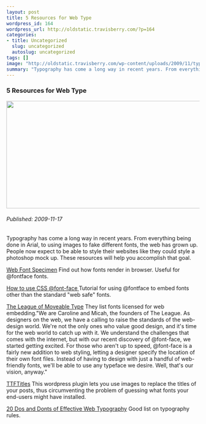 ```yaml
--- 
layout: post
title: 5 Resources for Web Type
wordpress_id: 164
wordpress_url: http://oldstatic.travisberry.com/?p=164
categories: 
- title: Uncategorized
  slug: uncategorized
  autoslug: uncategorized
tags: []
image: "http://oldstatic.travisberry.com/wp-content/uploads/2009/11/typeimage.jpg"
summary: "Typography has come a long way in recent years. From everything being done in Arial, to using images to fake different fonts, the web has grown up."
---
```

<article class="post clearfix">
  <h3>5 Resources for Web Type</h3>
  <a href="http://oldstatic.travisberry.com/wp-content/uploads/2009/11/typeimage.jpg" class="postImageLink"><img src="http://oldstatic.travisberry.com/wp-content/uploads/2009/11/typeimage.jpg" alt="" class="thumbnail alignleft" width=640 height=280 /></a>
  <h6>Published: 2009-11-17</h6>

Typography has come a long way in recent years. From everything being done in Arial, to using images to fake different fonts, the web has grown up. People now expect to be able to style their websites like they could style a photoshop mock up. These resources will help you accomplish that goal.<!--more-->
<div class="clearfix"></div>

[Web Font Specimen](http://webfontspecimen.com/) Find out how fonts render in browser. Useful for @fontface fonts.

[How to use CSS @font-face ](http://nicewebtype.com/notes/2009/10/30/how-to-use-css-font-face/) Tutorial for using @fontface to embed fonts other than the standard "web safe" fonts.

[The League of Moveable Type](http://www.theleagueofmoveabletype.com/) They list fonts licensed for web embedding."We are Caroline and Micah, the founders of The League. As designers on the web, we have a calling to raise the standards of the web-design world. We're not the only ones who value good design, and it's time for the web world to catch up with it. We understand the challenges that comes with the internet, but with our recent discovery of @font-face, we started getting excited. For those who aren't up to speed, @font-face is a fairly new addition to web styling, letting a designer specify the location of their own font files. Instead of having to design with just a handful of web-friendly fonts, we'll be able to use any typeface we desire. Well, that's our vision, anyway."

[TTFTitles](http://www.hostscope.com/wordpress-plugins/ttftitles-wordpress-plugin/) This wordpress plugin lets you use images to replace the titles of your posts, thus circumventing the problem of guessing what fonts your end-users might have installed.

[20 Dos and Donts of Effective Web Typography](http://webdesignledger.com/tips/20-dos-and-donts-of-effective-web-typography) Good list on typography rules.

</article>